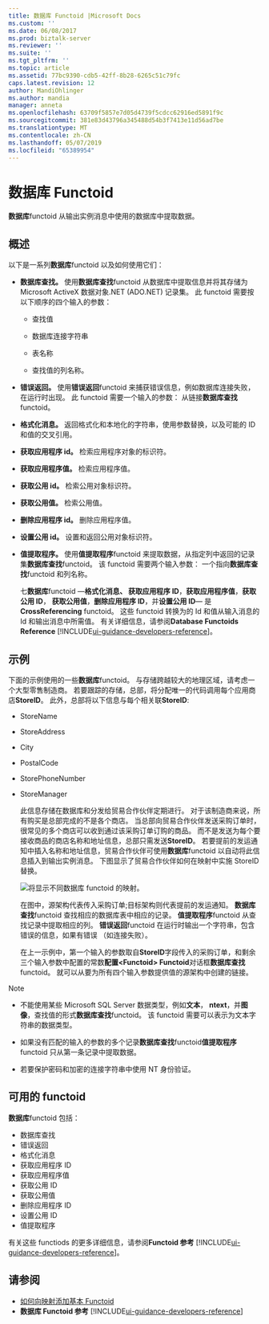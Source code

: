 ```yaml
---
title: 数据库 Functoid |Microsoft Docs
ms.custom: ''
ms.date: 06/08/2017
ms.prod: biztalk-server
ms.reviewer: ''
ms.suite: ''
ms.tgt_pltfrm: ''
ms.topic: article
ms.assetid: 77bc9390-cdb5-42ff-8b28-6265c51c79fc
caps.latest.revision: 12
author: MandiOhlinger
ms.author: mandia
manager: anneta
ms.openlocfilehash: 63709f5857e7d05d4739f5cdcc62916ed5891f9c
ms.sourcegitcommit: 381e83d43796a345488d54b3f7413e11d56ad7be
ms.translationtype: MT
ms.contentlocale: zh-CN
ms.lasthandoff: 05/07/2019
ms.locfileid: "65389954"
---
```

# <a name="database-functoids"></a>数据库 Functoid
**数据库**functoid 从输出实例消息中使用的数据库中提取数据。 

## <a name="overview"></a>概述
以下是一系列**数据库**functoid 以及如何使用它们：  

- **数据库查找。** 使用**数据库查找**functoid 从数据库中提取信息并将其存储为 Microsoft ActiveX 数据对象.NET (ADO.NET) 记录集。 此 functoid 需要按以下顺序的四个输入的参数：  

  -   查找值  

  -   数据库连接字符串  

  -   表名称  

  -   查找值的列名称。  

- **错误返回。** 使用**错误返回**functoid 来捕获错误信息，例如数据库连接失败，在运行时出现。 此 functoid 需要一个输入的参数： 从链接**数据库查找**functoid。  

- **格式化消息。** 返回格式化和本地化的字符串，使用参数替换，以及可能的 ID 和值的交叉引用。  

- **获取应用程序 id。** 检索应用程序对象的标识符。  

- **获取应用程序值。** 检索应用程序值。  

- **获取公用 id。** 检索公用对象标识符。  

- **获取公用值。** 检索公用值。  

- **删除应用程序 id。** 删除应用程序值。  

- **设置公用 id。** 设置和返回公用对象标识符。  

- **值提取程序。** 使用**值提取程序**functoid 来提取数据，从指定列中返回的记录集**数据库查找**functoid。 该 functoid 需要两个输入参数： 一个指向**数据库查找**functoid 和列名称。  

  七**数据库**functoid —**格式化消息、 获取应用程序 ID**，**获取应用程序值**，**获取公用 ID**， **获取公用值**，**删除应用程序 ID**，并**设置公用 ID**— 是**CrossReferencing** functoid。 这些 functoid 转换为的 Id 和值从输入消息的 Id 和输出消息中所需值。 有关详细信息，请参阅**Database Functoids Reference** [!INCLUDE[ui-guidance-developers-reference](../includes/ui-guidance-developers-reference.md)]。 

## <a name="example"></a>示例  
 下面的示例使用的一些**数据库**functoid。 与存储跨越较大的地理区域，请考虑一个大型零售制造商。 若要跟踪的存储，总部，将分配唯一的代码调用每个应用商店**StoreID**。 此外，总部将以下信息与每个相关联**StoreID**:  

- StoreName  

- StoreAddress  

- City  

- PostalCode  

- StorePhoneNumber  

- StoreManager  

  此信息存储在数据库和分发给贸易合作伙伴定期进行。 对于该制造商来说，所有购买是总部完成的不是各个商店。 当总部向贸易合作伙伴发送采购订单时，很常见的多个商店可以收到通过该采购订单订购的商品。 而不是发送为每个要接收商品的商店名称和地址信息，总部只需发送**StoreID**。 若要提前的发运通知中插入名称和地址信息，贸易合作伙伴可使用**数据库**functoid 以自动将此信息插入到输出实例消息。 下图显示了贸易合作伙伴如何在映射中实施 StoreID 替换。  

  ![将显示不同数据库 functoid 的映射。](../core/media/origdbfunctoids.gif "origdbfunctoids")  

  在图中，源架构代表传入采购订单;目标架构则代表提前的发运通知。 **数据库查找**functoid 查找相应的数据库表中相应的记录。 **值提取程序**functoid 从查找记录中提取相应的列。 **错误返回**functoid 在运行时输出一个字符串，包含错误的信息，如果有错误 （如连接失败）。  

  在上一示例中，第一个输入的参数取自**StoreID**字段传入的采购订单，和剩余三个输入参数中配置的常数**配置\<Functoid\> Functoid**对话框**数据库查找**functoid。 就可以从要为所有四个输入参数提供值的源架构中创建的链接。  

> [!NOTE]
>  * 不能使用某些 Microsoft SQL Server 数据类型，例如**文本**， **ntext**，并**图像**，查找值的形式**数据库查找**functoid。 该 functoid 需要可以表示为文本字符串的数据类型。  
>
>  * 如果没有匹配的输入的参数的多个记录**数据库查找**functoid**值提取程序**functoid 只从第一条记录中提取数据。  
>
>  * 若要保护密码和加密的连接字符串中使用 NT 身份验证。  

## <a name="available-functoids"></a>可用的 functoid  
 **数据库**functoid 包括： 

* 数据库查找
* 错误返回
* 格式化消息
* 获取应用程序 ID
* 获取应用程序值
* 获取公用 ID
* 获取公用值
* 删除应用程序 ID
* 设置公用 ID
* 值提取程序

有关这些 functiods 的更多详细信息，请参阅**Functoid 参考** [!INCLUDE[ui-guidance-developers-reference](../includes/ui-guidance-developers-reference.md)]。

## <a name="see-also"></a>请参阅  
- [如何向映射添加基本 Functoid](../core/how-to-add-basic-functoids-to-a-map.md)   
- **数据库 Functoid 参考** [!INCLUDE[ui-guidance-developers-reference](../includes/ui-guidance-developers-reference.md)]
